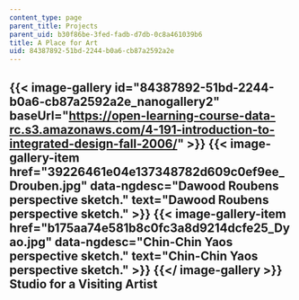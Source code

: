 ```yaml
---
content_type: page
parent_title: Projects
parent_uid: b30f86be-3fed-fadb-d7db-0c8a461039b6
title: A Place for Art
uid: 84387892-51bd-2244-b0a6-cb87a2592a2e
---
```


{{< image-gallery id="84387892-51bd-2244-b0a6-cb87a2592a2e_nanogallery2" baseUrl="https://open-learning-course-data-rc.s3.amazonaws.com/4-191-introduction-to-integrated-design-fall-2006/" >}}
{{< image-gallery-item href="39226461e04e137348782d609c0ef9ee_Drouben.jpg" data-ngdesc="Dawood Roubens perspective sketch." text="Dawood Roubens perspective sketch." >}}
{{< image-gallery-item href="b175aa74e581b8c0fc3a8d9214dcfe25_Dyao.jpg" data-ngdesc="Chin-Chin Yaos perspective sketch." text="Chin-Chin Yaos perspective sketch." >}}
{{</ image-gallery >}}
Studio for a Visiting Artist
----------------------------